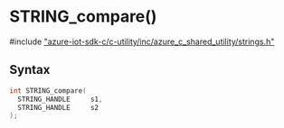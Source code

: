 # STRING_compare()

\#include ["azure-iot-sdk-c/c-utility/inc/azure_c_shared_utility/strings.h"](../iot-c-ref-strings-h.md)  

## Syntax

```C
int STRING_compare(
  STRING_HANDLE  	s1,
  STRING_HANDLE  	s2
);

```

